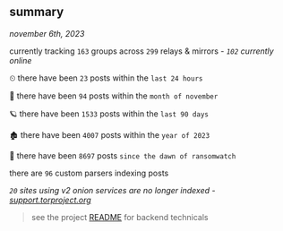 
## summary
_november 6th, 2023_

currently tracking `163` groups across `299` relays & mirrors - _`102` currently online_

⏲ there have been `23` posts within the `last 24 hours`

🦈 there have been `94` posts within the `month of november`

🪐 there have been `1533` posts within the `last 90 days`

🏚 there have been `4007` posts within the `year of 2023`

🦕 there have been `8697` posts `since the dawn of ransomwatch`

there are `96` custom parsers indexing posts

_`20` sites using v2 onion services are no longer indexed - [support.torproject.org](https://support.torproject.org/onionservices/v2-deprecation/)_

> see the project [README](https://github.com/joshhighet/ransomwatch#ransomwatch--) for backend technicals

